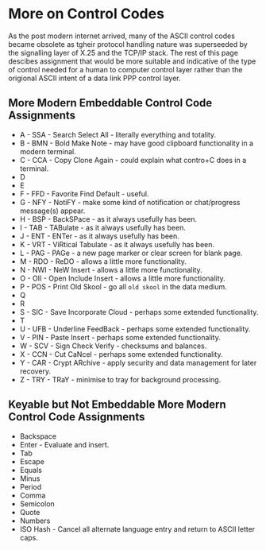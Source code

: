 # More on Control Codes
As the post modern internet arrived, many of the ASCII control codes became obsolete as tgheir protocol handling nature was superseeded by the signalling layer of X.25 and the TCP/IP stack. The rest of this page descibes assignment that would be more suitable and indicative of the type of control needed for a human to computer control layer rather than the origional ASCII intent of a data link PPP control layer.

## More Modern Embeddable Control Code Assignments
* A - SSA - Search Select All - literally everything and totality.
* B - BMN - Bold Make Note - may have good clipboard functionality in a modern terminal.
* C - CCA - Copy Clone Again - could explain what contro+C does in a terminal.
* D
* E
* F - FFD - Favorite Find Default - useful.
* G - NFY - NotiFY - make some kind of notification or chat/progress message(s) appear.
* H - BSP - BackSPace - as it always usefully has been.
* I - TAB - TABulate - as it always usefully has been.
* J - ENT - ENTer - as it always usefully has been.
* K - VRT - ViRtical Tabulate - as it always usefully has been.
* L - PAG - PAGe - a new page marker or clear screen for blank page.
* M - RDO - ReDO - allows a little more functionality.
* N - NWI - NeW Insert - allows a little more functionality.
* O - OII - Open Include Insert - allows a little more functionality.
* P - POS - Print Old Skool - go all `old skool` in the data medium.
* Q
* R
* S - SIC - Save Incorporate Cloud - perhaps some extended functionality.
* T
* U - UFB - Underline FeedBack - perhaps some extended functionality.
* V - PIN - Paste Insert - perhaps some extended functionality.
* W - SCV - Sign Check Verify - checksums and balances.
* X - CCN - Cut CaNcel - perhaps some extended functionality.
* Y - CAR - Crypt ARchive - apply security and data management for later recovery.
* Z - TRY - TRaY - minimise to tray for background processing.

## Keyable but Not Embeddable More Modern Control Code Assignments
* Backspace
* Enter - Evaluate and insert.
* Tab
* Escape
* Equals
* Minus
* Period
* Comma
* Semicolon
* Quote
* Numbers
* ISO Hash - Cancel all alternate language entry and return to ASCII letter caps.